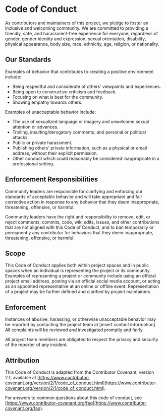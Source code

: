 # Code of Conduct

As contributors and maintainers of this project, we pledge to foster an inclusive and welcoming community. We are committed to providing a friendly, safe, and harassment-free experience for everyone, regardless of gender, gender identity and expression, sexual orientation, disability, physical appearance, body size, race, ethnicity, age, religion, or nationality.

## Our Standards

Examples of behavior that contributes to creating a positive environment include:

- Being respectful and considerate of others' viewpoints and experiences.
- Being open to constructive criticism and feedback.
- Focusing on what is best for the community.
- Showing empathy towards others.

Examples of unacceptable behavior include:

- The use of sexualized language or imagery and unwelcome sexual attention or advances.
- Trolling, insulting/derogatory comments, and personal or political attacks.
- Public or private harassment.
- Publishing others' private information, such as a physical or email address, without their explicit permission.
- Other conduct which could reasonably be considered inappropriate in a professional setting.

## Enforcement Responsibilities

Community leaders are responsible for clarifying and enforcing our standards of acceptable behavior and will take appropriate and fair corrective action in response to any behavior that they deem inappropriate, threatening, offensive, or harmful.

Community leaders have the right and responsibility to remove, edit, or reject comments, commits, code, wiki edits, issues, and other contributions that are not aligned with this Code of Conduct, and to ban temporarily or permanently any contributor for behaviors that they deem inappropriate, threatening, offensive, or harmful.

## Scope

This Code of Conduct applies both within project spaces and in public spaces when an individual is representing the project or its community. Examples of representing a project or community include using an official project email address, posting via an official social media account, or acting as an appointed representative at an online or offline event. Representation of a project may be further defined and clarified by project maintainers.

## Enforcement

Instances of abusive, harassing, or otherwise unacceptable behavior may be reported by contacting the project team at [insert contact information]. All complaints will be reviewed and investigated promptly and fairly.

All project team members are obligated to respect the privacy and security of the reporter of any incident.

## Attribution

This Code of Conduct is adapted from the Contributor Covenant, version 2.1, available at [https://www.contributor-covenant.org/version/2/1/code_of_conduct.html](https://www.contributor-covenant.org/version/2/1/code_of_conduct.html).

For answers to common questions about this code of conduct, see [https://www.contributor-covenant.org/faq](https://www.contributor-covenant.org/faq).